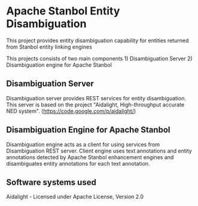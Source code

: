 # Apache Stanbol Entity Disambiguation

This project provides entity disambiguation capability for
entities returned from Stanbol entity linking engines

This projects consists of two main components
	1) Disambiguation Server
	2) Disambiguation engine for Apache Stanbol
	
## Disambiguation Server

Disambiguation server provides REST services for entity disambiguation.
This server is based on the project "Aidalight, High-throughput accurate NED system".
(https://code.google.com/p/aidalight/)

## Disambiguation Engine for Apache Stanbol

Disambiguation engine acts as a client for using services from Disambiguation
REST server. Client engine uses text annotations and entity annotations detected by
Apache Stanbol enhancement engines and disambiguates entity annotations for each
text annotation. 

## Software systems used

Aidalight - Licensed under Apache License, Version 2.0

